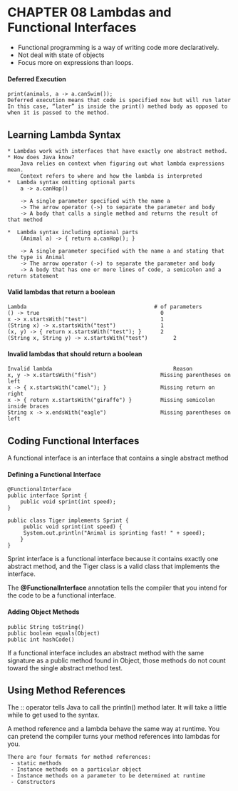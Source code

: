 # CHAPTER 08 Lambdas and Functional Interfaces 

- Functional programming is a way of writing code more declaratively. 
- Not deal with state of objects 
- Focus more on expressions than loops.

#### Deferred Execution
    print(animals, a -> a.canSwim());
    Deferred execution means that code is specified now but will run later
    In this case, “later” is inside the print() method body as opposed to when it is passed to the method.
## Learning Lambda Syntax
    * Lambdas work with interfaces that have exactly one abstract method.
    * How does Java know?
        Java relies on context when figuring out what lambda expressions mean. 
        Context refers to where and how the lambda is interpreted
    *  Lambda syntax omitting optional parts 
        a -> a.canHop()
        
        -> A single parameter specified with the name a
        -> The arrow operator (->) to separate the parameter and body
        -> A body that calls a single method and returns the result of that method

    *  Lambda syntax including optional parts 
        (Animal a) -> { return a.canHop(); }
        
        -> A single parameter specified with the name a and stating that the type is Animal
        -> The arrow operator (->) to separate the parameter and body
        -> A body that has one or more lines of code, a semicolon and a return statement

#### Valid lambdas that return a boolean 
    Lambda	                                      # of parameters
    () -> true	                                    0
    x -> x.startsWith("test")	                    1
    (String x) -> x.startsWith("test")	            1
    (x, y) -> { return x.startsWith("test"); }	    2
    (String x, String y) -> x.startsWith("test")	    2

#### Invalid lambdas that should return a boolean
    Invalid lambda	                                    Reason
    x, y -> x.startsWith("fish")	                Missing parentheses on left
    x -> { x.startsWith("camel"); }	                Missing return on right
    x -> { return x.startsWith("giraffe") }	        Missing semicolon inside braces
    String x -> x.endsWith("eagle")	                Missing parentheses on left

## Coding Functional Interfaces
A functional interface is an interface that contains a single abstract method

#### Defining a Functional Interface

    @FunctionalInterface
    public interface Sprint {
        public void sprint(int speed);
    }
    
    public class Tiger implements Sprint {
         public void sprint(int speed) {
         System.out.println("Animal is sprinting fast! " + speed);
        }
    }

Sprint interface is a functional interface because it contains exactly one abstract method, 
and the Tiger class is a valid class that implements the interface.

The **@FunctionalInterface** annotation tells the compiler that you intend for the code to be a functional interface.

#### Adding Object Methods
    public String toString()
    public boolean equals(Object)
    public int hashCode()
If a functional interface includes an abstract method with the same signature as a public method found in Object, 
those methods do not count toward the single abstract method test. 

## Using Method References
The :: operator tells Java to call the println() method later. It will take a little while to get used to the syntax.

A method reference and a lambda behave the same way at runtime. 
You can pretend the compiler turns your method references into lambdas for you.

    There are four formats for method references:
     - static methods
     - Instance methods on a particular object
     - Instance methods on a parameter to be determined at runtime
     - Constructors